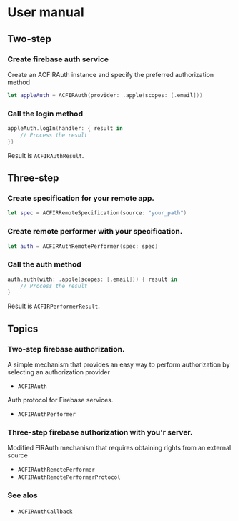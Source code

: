 # User manual

## Two-step 
### Create firebase auth service
Create an ACFIRAuth instance and specify the preferred authorization method
```swift
let appleAuth = ACFIRAuth(provider: .apple(scopes: [.email]))
```
### Сall the login method
```swift
appleAuth.logIn(handler: { result in
    // Process the result
})
```
Result is ``ACFIRAuthResult``.

## Three-step
### Create specification for your remote app.
```swift
let spec = ACFIRRemoteSpecification(source: "your_path")
```

### Create remote performer with your specification.
```swift
let auth = ACFIRAuthRemotePerformer(spec: spec)
```

### Сall the auth method
```swift
auth.auth(with: .apple(scopes: [.email])) { result in
    // Process the result
}
```
Result is ``ACFIRPerformerResult``.

## Topics
### Two-step firebase authorization.
A simple mechanism that provides an easy way to perform authorization by selecting an authorization provider
- ``ACFIRAuth``

Auth protocol for Firebase services.
- ``ACFIRAuthPerformer``

### Three-step firebase authorization with you'r server.
Modified FIRAuth mechanism that requires obtaining rights from an external source
- ``ACFIRAuthRemotePerformer``
- ``ACFIRAuthRemotePerformerProtocol``

### See alos
- ``ACFIRAuthCallback``

